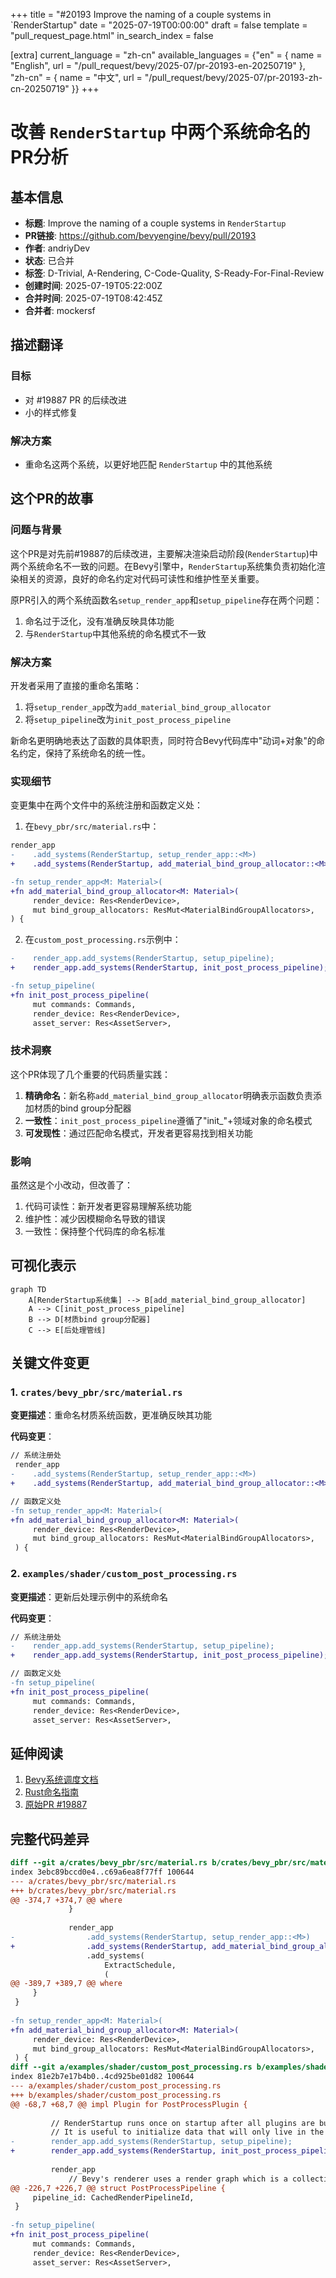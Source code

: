 +++
title = "#20193 Improve the naming of a couple systems in `RenderStartup"
date = "2025-07-19T00:00:00"
draft = false
template = "pull_request_page.html"
in_search_index = false

[extra]
current_language = "zh-cn"
available_languages = {"en" = { name = "English", url = "/pull_request/bevy/2025-07/pr-20193-en-20250719" }, "zh-cn" = { name = "中文", url = "/pull_request/bevy/2025-07/pr-20193-zh-cn-20250719" }}
+++

# 改善 `RenderStartup` 中两个系统命名的PR分析

## 基本信息
- **标题**: Improve the naming of a couple systems in `RenderStartup`
- **PR链接**: https://github.com/bevyengine/bevy/pull/20193
- **作者**: andriyDev
- **状态**: 已合并
- **标签**: D-Trivial, A-Rendering, C-Code-Quality, S-Ready-For-Final-Review
- **创建时间**: 2025-07-19T05:22:00Z
- **合并时间**: 2025-07-19T08:42:45Z
- **合并者**: mockersf

## 描述翻译
### 目标
- 对 #19887 PR 的后续改进
- 小的样式修复

### 解决方案
- 重命名这两个系统，以更好地匹配 `RenderStartup` 中的其他系统

## 这个PR的故事

### 问题与背景
这个PR是对先前#19887的后续改进，主要解决渲染启动阶段(`RenderStartup`)中两个系统命名不一致的问题。在Bevy引擎中，`RenderStartup`系统集负责初始化渲染相关的资源，良好的命名约定对代码可读性和维护性至关重要。

原PR引入的两个系统函数名`setup_render_app`和`setup_pipeline`存在两个问题：
1. 命名过于泛化，没有准确反映具体功能
2. 与`RenderStartup`中其他系统的命名模式不一致

### 解决方案
开发者采用了直接的重命名策略：
1. 将`setup_render_app`改为`add_material_bind_group_allocator`
2. 将`setup_pipeline`改为`init_post_process_pipeline`

新命名更明确地表达了函数的具体职责，同时符合Bevy代码库中"动词+对象"的命名约定，保持了系统命名的统一性。

### 实现细节
变更集中在两个文件中的系统注册和函数定义处：

1. 在`bevy_pbr/src/material.rs`中：
```diff
render_app
-    .add_systems(RenderStartup, setup_render_app::<M>)
+    .add_systems(RenderStartup, add_material_bind_group_allocator::<M>)
```

```diff
-fn setup_render_app<M: Material>(
+fn add_material_bind_group_allocator<M: Material>(
     render_device: Res<RenderDevice>,
     mut bind_group_allocators: ResMut<MaterialBindGroupAllocators>,
) {
```

2. 在`custom_post_processing.rs`示例中：
```diff
-    render_app.add_systems(RenderStartup, setup_pipeline);
+    render_app.add_systems(RenderStartup, init_post_process_pipeline);
```

```diff
-fn setup_pipeline(
+fn init_post_process_pipeline(
     mut commands: Commands,
     render_device: Res<RenderDevice>,
     asset_server: Res<AssetServer>,
```

### 技术洞察
这个PR体现了几个重要的代码质量实践：
1. **精确命名**：新名称`add_material_bind_group_allocator`明确表示函数负责添加材质的bind group分配器
2. **一致性**：`init_post_process_pipeline`遵循了"init_"+领域对象的命名模式
3. **可发现性**：通过匹配命名模式，开发者更容易找到相关功能

### 影响
虽然这是个小改动，但改善了：
1. 代码可读性：新开发者更容易理解系统功能
2. 维护性：减少因模糊命名导致的错误
3. 一致性：保持整个代码库的命名标准

## 可视化表示

```mermaid
graph TD
    A[RenderStartup系统集] --> B[add_material_bind_group_allocator]
    A --> C[init_post_process_pipeline]
    B --> D[材质bind group分配器]
    C --> E[后处理管线]
```

## 关键文件变更

### 1. `crates/bevy_pbr/src/material.rs`
**变更描述**：重命名材质系统函数，更准确反映其功能

**代码变更**：
```diff
// 系统注册处
 render_app
-    .add_systems(RenderStartup, setup_render_app::<M>)
+    .add_systems(RenderStartup, add_material_bind_group_allocator::<M>)

// 函数定义处
-fn setup_render_app<M: Material>(
+fn add_material_bind_group_allocator<M: Material>(
     render_device: Res<RenderDevice>,
     mut bind_group_allocators: ResMut<MaterialBindGroupAllocators>,
 ) {
```

### 2. `examples/shader/custom_post_processing.rs`
**变更描述**：更新后处理示例中的系统命名

**代码变更**：
```diff
// 系统注册处
-    render_app.add_systems(RenderStartup, setup_pipeline);
+    render_app.add_systems(RenderStartup, init_post_process_pipeline);

// 函数定义处
-fn setup_pipeline(
+fn init_post_process_pipeline(
     mut commands: Commands,
     render_device: Res<RenderDevice>,
     asset_server: Res<AssetServer>,
```

## 延伸阅读
1. [Bevy系统调度文档](https://bevyengine.org/learn/book/getting-started/ecs/#systems)
2. [Rust命名指南](https://rust-lang.github.io/api-guidelines/naming.html)
3. [原始PR #19887](https://github.com/bevyengine/bevy/pull/19887)

## 完整代码差异
```diff
diff --git a/crates/bevy_pbr/src/material.rs b/crates/bevy_pbr/src/material.rs
index 3ebc89bccd0e4..c69a6ea8f77ff 100644
--- a/crates/bevy_pbr/src/material.rs
+++ b/crates/bevy_pbr/src/material.rs
@@ -374,7 +374,7 @@ where
             }
 
             render_app
-                .add_systems(RenderStartup, setup_render_app::<M>)
+                .add_systems(RenderStartup, add_material_bind_group_allocator::<M>)
                 .add_systems(
                     ExtractSchedule,
                     (
@@ -389,7 +389,7 @@ where
     }
 }
 
-fn setup_render_app<M: Material>(
+fn add_material_bind_group_allocator<M: Material>(
     render_device: Res<RenderDevice>,
     mut bind_group_allocators: ResMut<MaterialBindGroupAllocators>,
 ) {
diff --git a/examples/shader/custom_post_processing.rs b/examples/shader/custom_post_processing.rs
index 81e2b7e17b4b0..4cd925be01d82 100644
--- a/examples/shader/custom_post_processing.rs
+++ b/examples/shader/custom_post_processing.rs
@@ -68,7 +68,7 @@ impl Plugin for PostProcessPlugin {
 
         // RenderStartup runs once on startup after all plugins are built
         // It is useful to initialize data that will only live in the RenderApp
-        render_app.add_systems(RenderStartup, setup_pipeline);
+        render_app.add_systems(RenderStartup, init_post_process_pipeline);
 
         render_app
             // Bevy's renderer uses a render graph which is a collection of nodes in a directed acyclic graph.
@@ -226,7 +226,7 @@ struct PostProcessPipeline {
     pipeline_id: CachedRenderPipelineId,
 }
 
-fn setup_pipeline(
+fn init_post_process_pipeline(
     mut commands: Commands,
     render_device: Res<RenderDevice>,
     asset_server: Res<AssetServer>,
```